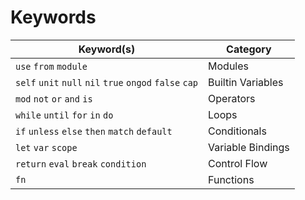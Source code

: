 
# Keywords 



| Keyword(s) | Category |
|-|-|
| `use` `from` `module` | Modules |
| `self` `unit` `null` `nil` `true` `ongod` `false` `cap`  | Builtin Variables |
| `mod` `not` `or` `and` `is` | Operators |
| `while` `until` `for` `in` `do`  |Loops|
| `if` `unless` `else` `then` `match` `default` | Conditionals |
| `let` `var` `scope` | Variable Bindings |
| `return` `eval` `break` `condition` |Control Flow|
| `fn` | Functions |


